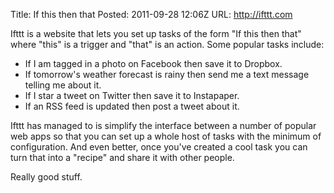 Title: If this then that
Posted: 2011-09-28 12:06Z
URL: http://ifttt.com

Ifttt is a website that lets you set up tasks of the form "If this then that" where "this" is a trigger and "that" is an action. Some popular tasks include:

* If I am tagged in a photo on Facebook then save it to Dropbox.
* If tomorrow's weather forecast is rainy then send me a text message telling me about it.
* If I star a tweet on Twitter then save it to Instapaper.
* If an RSS feed is updated then post a tweet about it.

Ifttt has managed to is simplify the interface between a number of popular web apps so that you can set up a whole host of tasks with the minimum of configuration. And even better, once you've created a cool task you can turn that into a "recipe" and share it with other people.

Really good stuff.